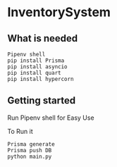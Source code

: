 # InventorySystem


## What is needed 
```
Pipenv shell 
pip install Prisma 
pip install asyncio
pip install quart
pip install hypercorn  
```
## Getting started
Run Pipenv shell for Easy Use 

To Run it 
```
Prisma generate
Prisma push DB
python main.py
```
